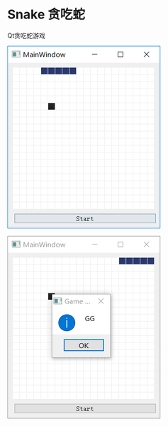 # Snake 贪吃蛇
Qt贪吃蛇游戏

![截图](https://github.com/Snivyc/Screenshots/blob/master/snake_1.png)

![截图](https://github.com/Snivyc/Screenshots/blob/master/snake_2.png)